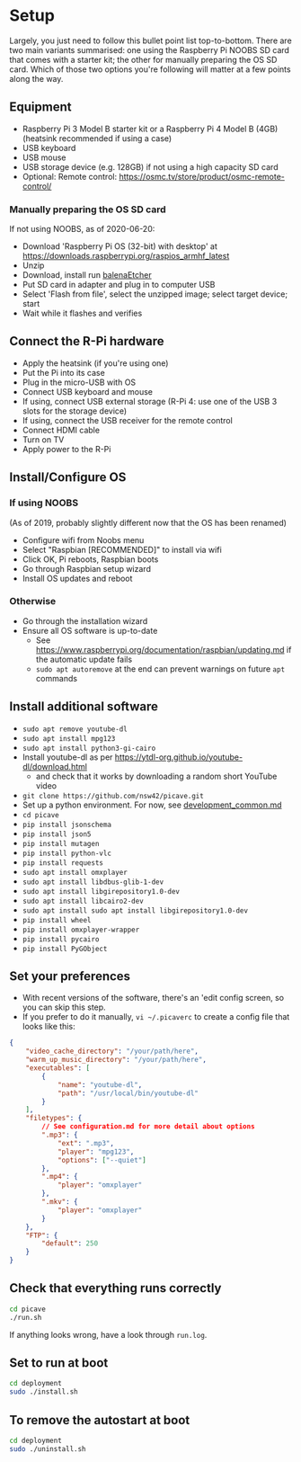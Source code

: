 # Setup

Largely, you just need to follow this bullet point list top-to-bottom. There are two main variants summarised: one using the Raspberry Pi NOOBS SD card that comes with a starter kit; the other for manually preparing the OS SD card. Which of those two options you're following will matter at a few points along the way.

## Equipment

* Raspberry Pi 3 Model B starter kit or a Raspberry Pi 4 Model B (4GB) (heatsink recommended if using a case)
* USB keyboard
* USB mouse
* USB storage device (e.g. 128GB) if not using a high capacity SD card
* Optional: Remote control: <https://osmc.tv/store/product/osmc-remote-control/>

### Manually preparing the OS SD card

If not using NOOBS, as of 2020-06-20:

* Download 'Raspberry Pi OS (32-bit) with desktop' at <https://downloads.raspberrypi.org/raspios_armhf_latest>
* Unzip
* Download, install run [balenaEtcher](https://www.balena.io/etcher/)
* Put SD card in adapter and plug in to computer USB
* Select 'Flash from file', select the unzipped image; select target device; start
* Wait while it flashes and verifies

## Connect the R-Pi hardware

* Apply the heatsink (if you're using one)
* Put the Pi into its case
* Plug in the micro-USB with OS
* Connect USB keyboard and mouse
* If using, connect USB external storage (R-Pi 4: use one of the USB 3 slots for the storage device)
* If using, connect the USB receiver for the remote control
* Connect HDMI cable
* Turn on TV
* Apply power to the R-Pi

## Install/Configure OS

### If using NOOBS

(As of 2019, probably slightly different now that the OS has been renamed)

* Configure wifi from Noobs menu
* Select "Raspbian [RECOMMENDED]" to install via wifi
* Click OK, Pi reboots, Raspbian boots
* Go through Raspbian setup wizard
* Install OS updates and reboot

### Otherwise

* Go through the installation wizard
* Ensure all OS software is up-to-date
    * See https://www.raspberrypi.org/documentation/raspbian/updating.md if the automatic update fails
    * `sudo apt autoremove` at the end can prevent warnings on future `apt` commands


## Install additional software

* `sudo apt remove youtube-dl`
* `sudo apt install mpg123`
* `sudo apt install python3-gi-cairo`
* Install youtube-dl as per <https://ytdl-org.github.io/youtube-dl/download.html>
    * and check that it works by downloading a random short YouTube video
* `git clone https://github.com/nsw42/picave.git`
* Set up a python environment. For now, see [development_common.md](development_common.md)
* `cd picave`
* `pip install jsonschema`
* `pip install json5`
* `pip install mutagen`
* `pip install python-vlc`
* `pip install requests`
* `sudo apt install omxplayer`
* `sudo apt install libdbus-glib-1-dev`
* `sudo apt install libgirepository1.0-dev`
* `sudo apt install libcairo2-dev`
* `sudo apt install sudo apt install libgirepository1.0-dev`
* `pip install wheel`
* `pip install omxplayer-wrapper`
* `pip install pycairo`
* `pip install PyGObject`

## Set your preferences

* With recent versions of the software, there's an 'edit config screen, so you can skip this step.
* If you prefer to do it manually, `vi ~/.picaverc` to create a config file that looks like this:

```json
{
    "video_cache_directory": "/your/path/here",
    "warm_up_music_directory": "/your/path/here",
    "executables": [
        {
            "name": "youtube-dl",
            "path": "/usr/local/bin/youtube-dl"
        }
    ],
    "filetypes": {
        // See configuration.md for more detail about options
        ".mp3": {
            "ext": ".mp3",
            "player": "mpg123",
            "options": ["--quiet"]
        },
        ".mp4": {
            "player": "omxplayer"
        },
        ".mkv": {
            "player": "omxplayer"
        }
    },
    "FTP": {
        "default": 250
    }
}
```

## Check that everything runs correctly

```bash
cd picave
./run.sh
```

If anything looks wrong, have a look through `run.log`.

## Set to run at boot

```bash
cd deployment
sudo ./install.sh
```

## To remove the autostart at boot

```bash
cd deployment
sudo ./uninstall.sh
```
